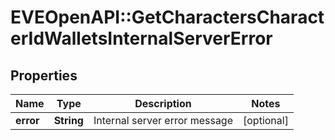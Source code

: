# EVEOpenAPI::GetCharactersCharacterIdWalletsInternalServerError

## Properties
Name | Type | Description | Notes
------------ | ------------- | ------------- | -------------
**error** | **String** | Internal server error message | [optional] 


